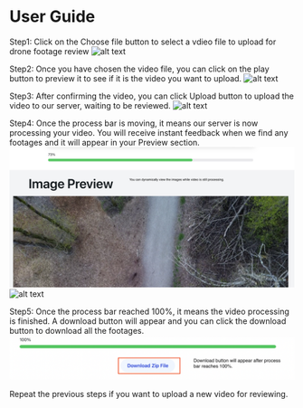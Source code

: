 # User Guide

Step1: Click on the Choose file button to select a vdieo file to upload for drone footage review
![alt text](assets/Choose_video.jpg)

Step2: Once you have chosen the video file, you can click on the play button to preview it to see if it is the video you want to upload. 
![alt text](assets/Play_button.jpg)

Step3: After confirming the video, you can click Upload button to upload the video to our server, waiting to be reviewed.
![alt text](assets/Upload.jpg)

Step4: Once the process bar is moving, it means our server is now processing your video. You will receive instant feedback when we find any footages and it will appear in your Preview section.
![alt text](assets/Process.jpg)
![alt text](assets/Process_2.jpg)

Step5: Once the process bar reached 100%, it means the video processing is finished. A download button will appear and you can click the download button to download all the footages.
![alt text](assets/Download.jpg)

Repeat the previous steps if you want to upload a new video for reviewing.
